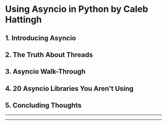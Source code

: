 # Using Asyncio in Python by Caleb Hattingh

## 1. Introducing Asyncio
## 2. The Truth About Threads
## 3. Asyncio Walk-Through
## 4. 20 Asyncio Libraries You Aren't Using
## 5. Concluding Thoughts

---
---
